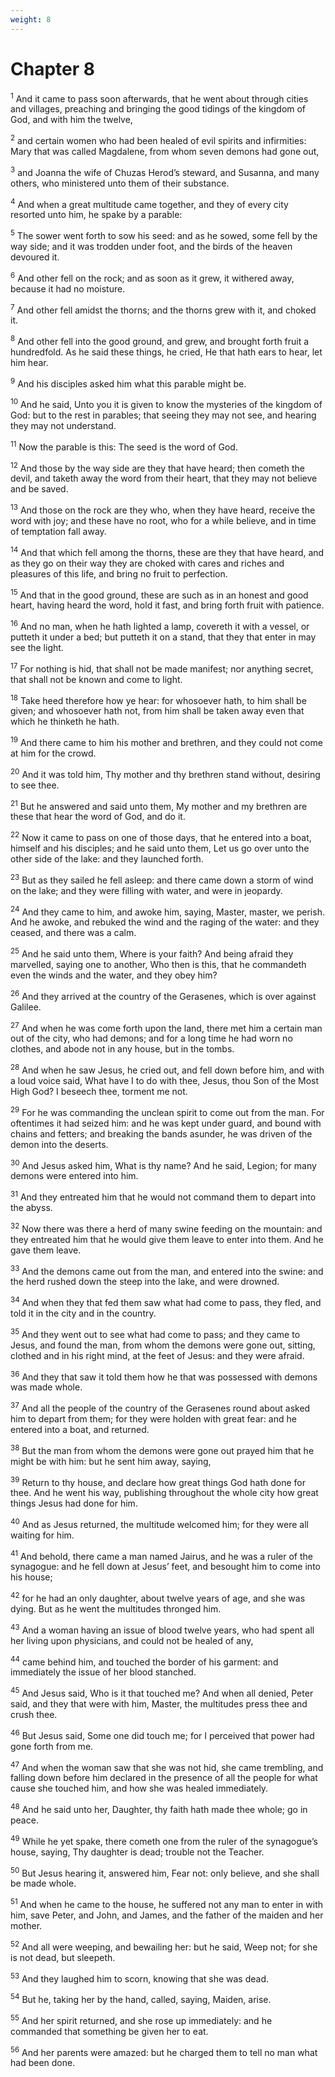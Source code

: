 ```yaml
---
weight: 8
---
```


# Chapter 8

<sup>1</sup> And it came to pass soon afterwards, that he went about through cities and villages, preaching and bringing the good tidings of the kingdom of God, and with him the twelve, 

<sup>2</sup> and certain women who had been healed of evil spirits and infirmities: Mary that was called Magdalene, from whom seven demons had gone out, 

<sup>3</sup> and Joanna the wife of Chuzas Herod’s steward, and Susanna, and many others, who ministered unto them of their substance. 

<sup>4</sup> And when a great multitude came together, and they of every city resorted unto him, he spake by a parable: 

<sup>5</sup> The sower went forth to sow his seed: and as he sowed, some fell by the way side; and it was trodden under foot, and the birds of the heaven devoured it. 

<sup>6</sup> And other fell on the rock; and as soon as it grew, it withered away, because it had no moisture. 

<sup>7</sup> And other fell amidst the thorns; and the thorns grew with it, and choked it. 

<sup>8</sup> And other fell into the good ground, and grew, and brought forth fruit a hundredfold. As he said these things, he cried, He that hath ears to hear, let him hear. 

<sup>9</sup> And his disciples asked him what this parable might be. 

<sup>10</sup> And he said, Unto you it is given to know the mysteries of the kingdom of God: but to the rest in parables; that seeing they may not see, and hearing they may not understand. 

<sup>11</sup> Now the parable is this: The seed is the word of God. 

<sup>12</sup> And those by the way side are they that have heard; then cometh the devil, and taketh away the word from their heart, that they may not believe and be saved. 

<sup>13</sup> And those on the rock are they who, when they have heard, receive the word with joy; and these have no root, who for a while believe, and in time of temptation fall away. 

<sup>14</sup> And that which fell among the thorns, these are they that have heard, and as they go on their way they are choked with cares and riches and pleasures of this life, and bring no fruit to perfection. 

<sup>15</sup> And that in the good ground, these are such as in an honest and good heart, having heard the word, hold it fast, and bring forth fruit with patience. 

<sup>16</sup> And no man, when he hath lighted a lamp, covereth it with a vessel, or putteth it under a bed; but putteth it on a stand, that they that enter in may see the light. 

<sup>17</sup> For nothing is hid, that shall not be made manifest; nor anything secret, that shall not be known and come to light. 

<sup>18</sup> Take heed therefore how ye hear: for whosoever hath, to him shall be given; and whosoever hath not, from him shall be taken away even that which he thinketh he hath. 

<sup>19</sup> And there came to him his mother and brethren, and they could not come at him for the crowd. 

<sup>20</sup> And it was told him, Thy mother and thy brethren stand without, desiring to see thee. 

<sup>21</sup> But he answered and said unto them, My mother and my brethren are these that hear the word of God, and do it. 

<sup>22</sup> Now it came to pass on one of those days, that he entered into a boat, himself and his disciples; and he said unto them, Let us go over unto the other side of the lake: and they launched forth. 

<sup>23</sup> But as they sailed he fell asleep: and there came down a storm of wind on the lake; and they were filling with water, and were in jeopardy. 

<sup>24</sup> And they came to him, and awoke him, saying, Master, master, we perish. And he awoke, and rebuked the wind and the raging of the water: and they ceased, and there was a calm. 

<sup>25</sup> And he said unto them, Where is your faith? And being afraid they marvelled, saying one to another, Who then is this, that he commandeth even the winds and the water, and they obey him? 

<sup>26</sup> And they arrived at the country of the Gerasenes, which is over against Galilee. 

<sup>27</sup> And when he was come forth upon the land, there met him a certain man out of the city, who had demons; and for a long time he had worn no clothes, and abode not in any house, but in the tombs. 

<sup>28</sup> And when he saw Jesus, he cried out, and fell down before him, and with a loud voice said, What have I to do with thee, Jesus, thou Son of the Most High God? I beseech thee, torment me not. 

<sup>29</sup> For he was commanding the unclean spirit to come out from the man. For oftentimes it had seized him: and he was kept under guard, and bound with chains and fetters; and breaking the bands asunder, he was driven of the demon into the deserts. 

<sup>30</sup> And Jesus asked him, What is thy name? And he said, Legion; for many demons were entered into him. 

<sup>31</sup> And they entreated him that he would not command them to depart into the abyss. 

<sup>32</sup> Now there was there a herd of many swine feeding on the mountain: and they entreated him that he would give them leave to enter into them. And he gave them leave. 

<sup>33</sup> And the demons came out from the man, and entered into the swine: and the herd rushed down the steep into the lake, and were drowned. 

<sup>34</sup> And when they that fed them saw what had come to pass, they fled, and told it in the city and in the country. 

<sup>35</sup> And they went out to see what had come to pass; and they came to Jesus, and found the man, from whom the demons were gone out, sitting, clothed and in his right mind, at the feet of Jesus: and they were afraid. 

<sup>36</sup> And they that saw it told them how he that was possessed with demons was made whole. 

<sup>37</sup> And all the people of the country of the Gerasenes round about asked him to depart from them; for they were holden with great fear: and he entered into a boat, and returned. 

<sup>38</sup> But the man from whom the demons were gone out prayed him that he might be with him: but he sent him away, saying, 

<sup>39</sup> Return to thy house, and declare how great things God hath done for thee. And he went his way, publishing throughout the whole city how great things Jesus had done for him. 

<sup>40</sup> And as Jesus returned, the multitude welcomed him; for they were all waiting for him. 

<sup>41</sup> And behold, there came a man named Jairus, and he was a ruler of the synagogue: and he fell down at Jesus’ feet, and besought him to come into his house; 

<sup>42</sup> for he had an only daughter, about twelve years of age, and she was dying. But as he went the multitudes thronged him. 

<sup>43</sup> And a woman having an issue of blood twelve years, who had spent all her living upon physicians, and could not be healed of any, 

<sup>44</sup> came behind him, and touched the border of his garment: and immediately the issue of her blood stanched. 

<sup>45</sup> And Jesus said, Who is it that touched me? And when all denied, Peter said, and they that were with him, Master, the multitudes press thee and crush thee. 

<sup>46</sup> But Jesus said, Some one did touch me; for I perceived that power had gone forth from me. 

<sup>47</sup> And when the woman saw that she was not hid, she came trembling, and falling down before him declared in the presence of all the people for what cause she touched him, and how she was healed immediately. 

<sup>48</sup> And he said unto her, Daughter, thy faith hath made thee whole; go in peace. 

<sup>49</sup> While he yet spake, there cometh one from the ruler of the synagogue’s house, saying, Thy daughter is dead; trouble not the Teacher. 

<sup>50</sup> But Jesus hearing it, answered him, Fear not: only believe, and she shall be made whole. 

<sup>51</sup> And when he came to the house, he suffered not any man to enter in with him, save Peter, and John, and James, and the father of the maiden and her mother. 

<sup>52</sup> And all were weeping, and bewailing her: but he said, Weep not; for she is not dead, but sleepeth. 

<sup>53</sup> And they laughed him to scorn, knowing that she was dead. 

<sup>54</sup> But he, taking her by the hand, called, saying, Maiden, arise. 

<sup>55</sup> And her spirit returned, and she rose up immediately: and he commanded that something be given her to eat. 

<sup>56</sup> And her parents were amazed: but he charged them to tell no man what had been done. 


